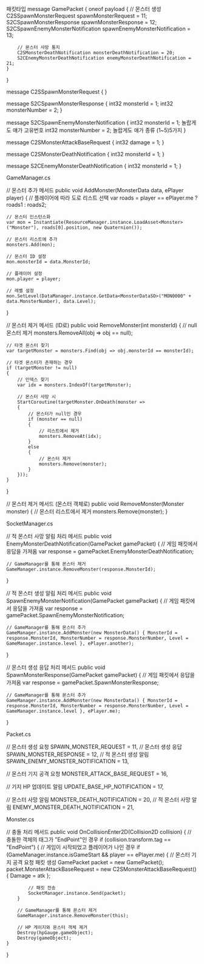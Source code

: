 패킷타입
message GamePacket {
    oneof payload {
        // 몬스터 생성
        C2SSpawnMonsterRequest spawnMonsterRequest = 11;
        S2CSpawnMonsterResponse spawnMonsterResponse = 12;
        S2CSpawnEnemyMonsterNotification spawnEnemyMonsterNotification = 13;

        // 몬스터 사망 통지
        C2SMonsterDeathNotification monsterDeathNotification = 20;
        S2CEnemyMonsterDeathNotification enemyMonsterDeathNotification = 21;
    }
}

message C2SSpawnMonsterRequest {
}

message S2CSpawnMonsterResponse {
    int32 monsterId = 1; 
    int32 monsterNumber = 2;
}

message S2CSpawnEnemyMonsterNotification {
    int32 monsterId = 1; 놀랍게도 얘가 고유번호
    int32 monsterNumber = 2;  놀랍게도 얘가 종류 (1~5)5가지
}

message C2SMonsterAttackBaseRequest {
    int32 damage = 1;
}

message C2SMonsterDeathNotification {
    int32 monsterId = 1;
}

message S2CEnemyMonsterDeathNotification {
    int32 monsterId = 1;
}



GameManager.cs

// 몬스터 추가 메서드
public void AddMonster(MonsterData data, ePlayer player)
{
    // 플레이어에 따라 도로 리스트 선택
    var roads = player == ePlayer.me ? roads1 : roads2;
    
    // 몬스터 인스턴스화
    var mon = Instantiate(ResourceManager.instance.LoadAsset<Monster>("Monster"), roads[0].position, new Quaternion());
    
    // 몬스터 리스트에 추가
    monsters.Add(mon);
    
    // 몬스터 ID 설정
    mon.monsterId = data.MonsterId;
    
    // 플레이어 설정
    mon.player = player;
    
    // 레벨 설정
    mon.SetLevel(DataManager.instance.GetData<MonsterDataSO>("MON0000" + data.MonsterNumber), data.Level);
}

// 몬스터 제거 메서드 (ID로)
public void RemoveMonster(int monsterId)
{
    // null 몬스터 제거
    monsters.RemoveAll(obj => obj == null);
    
    // 타겟 몬스터 찾기
    var targetMonster = monsters.Find(obj => obj.monsterId == monsterId);
    
    // 타겟 몬스터가 존재하는 경우
    if (targetMonster != null)
    {
        // 인덱스 찾기
        var idx = monsters.IndexOf(targetMonster);
        
        // 몬스터 사망 시
        StartCoroutine(targetMonster.OnDeath(monster =>
        {
            // 몬스터가 null인 경우
            if (monster == null)
            {
                // 리스트에서 제거
                monsters.RemoveAt(idx);
            }
            else
            {
                // 몬스터 제거
                monsters.Remove(monster);
            }
        }));
    }
}

// 몬스터 제거 메서드 (몬스터 객체로)
public void RemoveMonster(Monster monster)
{
    // 몬스터 리스트에서 제거
    monsters.Remove(monster);
}

SocketManager.cs

// 적 몬스터 사망 알림 처리 메서드
public void EnemyMonsterDeathNotification(GamePacket gamePacket)
{
    // 게임 패킷에서 응답을 가져옴
    var response = gamePacket.EnemyMonsterDeathNotification;
    
    // GameManager를 통해 몬스터 제거
    GameManager.instance.RemoveMonster(response.MonsterId);
}

// 적 몬스터 생성 알림 처리 메서드
public void SpawnEnemyMonsterNotification(GamePacket gamePacket)
{
    // 게임 패킷에서 응답을 가져옴
    var response = gamePacket.SpawnEnemyMonsterNotification;
    
    // GameManager를 통해 몬스터 추가
    GameManager.instance.AddMonster(new MonsterData() { MonsterId = response.MonsterId, MonsterNumber = response.MonsterNumber, Level = GameManager.instance.level }, ePlayer.another);
}

// 몬스터 생성 응답 처리 메서드
public void SpawnMonsterResponse(GamePacket gamePacket)
{
    // 게임 패킷에서 응답을 가져옴
    var response = gamePacket.SpawnMonsterResponse;
    
    // GameManager를 통해 몬스터 추가
    GameManager.instance.AddMonster(new MonsterData() { MonsterId = response.MonsterId, MonsterNumber = response.MonsterNumber, Level = GameManager.instance.level }, ePlayer.me);
}

Packet.cs

// 몬스터 생성 요청
SPAWN_MONSTER_REQUEST = 11,
// 몬스터 생성 응답
SPAWN_MONSTER_RESPONSE = 12,
// 적 몬스터 생성 알림
SPAWN_ENEMY_MONSTER_NOTIFICATION = 13,

// 몬스터 기지 공격 요청
MONSTER_ATTACK_BASE_REQUEST = 16,

// 기지 HP 업데이트 알림
UPDATE_BASE_HP_NOTIFICATION = 17,

// 몬스터 사망 알림
MONSTER_DEATH_NOTIFICATION = 20,
// 적 몬스터 사망 알림
ENEMY_MONSTER_DEATH_NOTIFICATION = 21,

Monster.cs

// 충돌 처리 메서드
public void OnCollisionEnter2D(Collision2D collision)
{
    // 충돌한 객체의 태그가 "EndPoint"인 경우
    if (collision.transform.tag == "EndPoint")
    {
        // 게임이 시작되었고 플레이어가 나인 경우
        if (GameManager.instance.isGameStart &&
            player == ePlayer.me)
        {
            // 몬스터 기지 공격 요청 패킷 생성
            GamePacket packet = new GamePacket();
            packet.MonsterAttackBaseRequest = new C2SMonsterAttackBaseRequest() { Damage = atk };
            
            // 패킷 전송
            SocketManager.instance.Send(packet);
        }
        
        // GameManager를 통해 몬스터 제거
        GameManager.instance.RemoveMonster(this);
        
        // HP 게이지와 몬스터 객체 제거
        Destroy(hpGauge.gameObject);
        Destroy(gameObject);
    }
}